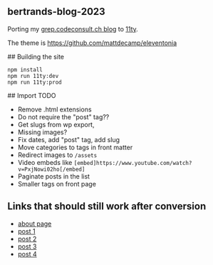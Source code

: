 bertrands-blog-2023
---

Porting my [grep.codeconsult.ch blog](https://grep.codeconsult.ch/)
to [11ty](https://www.11ty.dev/).

The theme is https://github.com/mattdecamp/eleventonia

## Building the site

    npm install
    npm run 11ty:dev
    npm run 11ty:prod

## Import TODO

- Remove .html extensions
- Do not require the "post" tag??
- Get slugs from wp export, <link>
- Missing images?
- Fix dates, add "post" tag, add slug
- Move categories to tags in front matter
- Redirect images to `/assets`
- Video embeds like `[embed]https://www.youtube.com/watch?v=PxjNowi02ho[/embed]`
- Paginate posts in the list
- Smaller tags on front page

## Links that should still work after conversion

* [about page](https://grep.codeconsult.ch/about-me/)
* [post 1](https://grep.codeconsult.ch/2023/03/16/wwsw-well-written-subtly-wrong/)
* [post 2](https://grep.codeconsult.ch/2020/08/06/how-to-record-decent-conference-videos-without-breaking-the-bank/)
* [post 3](https://grep.codeconsult.ch/2018/01/03/would-you-hire-an-open-source-developer/)
* [post 4](https://grep.codeconsult.ch/2009/10/30/life-in-open-source-communities-live-at-apachecon/)

